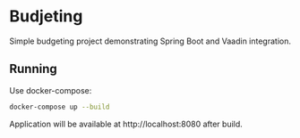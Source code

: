 # Budjeting

Simple budgeting project demonstrating Spring Boot and Vaadin integration.

## Running

Use docker-compose:

```bash
docker-compose up --build
```

Application will be available at http://localhost:8080 after build.

